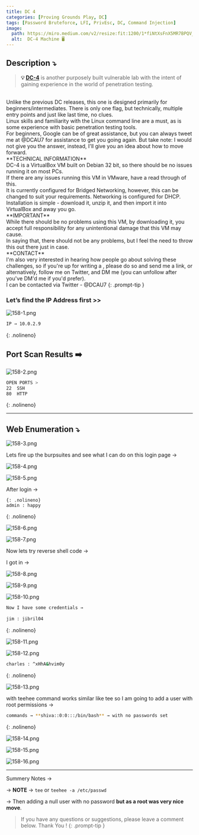 ```yaml
---
title: DC 4
categories: [Proving Grounds Play, DC]
tags: [Password Bruteforce, LFI, PrivEsc, DC, Command Injection]
image:
  path: https://miro.medium.com/v2/resize:fit:1200/1*fiNtXsFnX5MR7BPQV_wBvg.png
  alt:  DC-4 Machine 🖥️
---
```



## **Description ⤵️**

>**💡 [DC-4](https://vulnhub.com/entry/dc-4,313/)** is another purposely built vulnerable lab with the intent of gaining experience in the world of penetration testing.
<br>
Unlike the previous DC releases, this one is designed primarily for beginners/intermediates. There is only one flag, but technically, multiple entry points and just like last time, no clues.
<br>
Linux skills and familiarity with the Linux command line are a must, as is some experience with basic penetration testing tools.
<br>
For beginners, Google can be of great assistance, but you can always tweet me at @DCAU7 for assistance to get you going again. But take note: I would not give you the answer, instead, I'll give you an idea about how to move forward.
<br>
**TECHNICAL INFORMATION**
<br>
DC-4 is a VirtualBox VM built on Debian 32 bit, so there should be no issues running it on most PCs.
<br>
If there are any issues running this VM in VMware, have a read through of this.
<br>
It is currently configured for Bridged Networking, however, this can be changed to suit your requirements. Networking is configured for DHCP.
<br>
Installation is simple - download it, unzip it, and then import it into VirtualBox and away you go.
<br>
**IMPORTANT**
<br>
While there should be no problems using this VM, by downloading it, you accept full responsibility for any unintentional damage that this VM may cause.
<br>
In saying that, there should not be any problems, but I feel the need to throw this out there just in case.
<br>
**CONTACT**
<br>
I'm also very interested in hearing how people go about solving these challenges, so if you're up for writing a , please do so and send me a link, or alternatively, follow me on Twitter, and DM me (you can unfollow after you've DM'd me if you'd prefer).
<br>
I can be contacted via Twitter - @DCAU7
{: .prompt-tip }

### Let’s find the IP Address first >>

![158-1.png](/Vulnhub-Files/img/DC-4/158-1.png)

```bash
IP → 10.0.2.9
```
{: .nolineno}

## Port Scan Results ➡️

![158-2.png](/Vulnhub-Files/img/DC-4/158-2.png)

```bash
OPEN PORTS >
22  SSH
80  HTTP
```
{: .nolineno}

---

## Web Enumeration ⤵️

![158-3.png](/Vulnhub-Files/img/DC-4/158-3.png)

Lets fire up the burpsuites and see what I can do on this login page →

![158-4.png](/Vulnhub-Files/img/DC-4/158-4.png)

![158-5.png](/Vulnhub-Files/img/DC-4/158-5.png)

After login →

```
{: .nolineno}
admin : happy

```
{: .nolineno}

![158-6.png](/Vulnhub-Files/img/DC-4/158-6.png)

![158-7.png](/Vulnhub-Files/img/DC-4/158-7.png)

Now lets try reverse shell code →

I got in →

![158-8.png](/Vulnhub-Files/img/DC-4/158-8.png)

![158-9.png](/Vulnhub-Files/img/DC-4/158-9.png)

![158-10.png](/Vulnhub-Files/img/DC-4/158-10.png)

```bash
Now I have some credentials → 
	
jim : jibril04
```
{: .nolineno}

![158-11.png](/Vulnhub-Files/img/DC-4/158-11.png)

![158-12.png](/Vulnhub-Files/img/DC-4/158-12.png)

```bash
charles : ^xHhA&hvim0y
```
{: .nolineno}

![158-13.png](/Vulnhub-Files/img/DC-4/158-13.png)

with teehee command works similar like tee so I am going to add a user with root permissions →

```bash
commands → **shiva::0:0:::/bin/bash** → with no passwords set
```
{: .nolineno}

![158-14.png](/Vulnhub-Files/img/DC-4/158-14.png)

![158-15.png](/Vulnhub-Files/img/DC-4/158-15.png)

![158-16.png](/Vulnhub-Files/img/DC-4/158-16.png)

---

Summery Notes →

→ **NOTE** → `tee` or `teehee -a /etc/passwd`

→ Then adding a null user with no password **but as a root was very nice move**.

> If you have any questions or suggestions, please leave a comment below.
Thank You ! 
{: .prompt-tip }